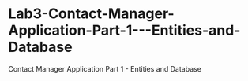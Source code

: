 # Lab3-Contact-Manager-Application-Part-1---Entities-and-Database
Contact Manager Application Part 1 - Entities and Database
